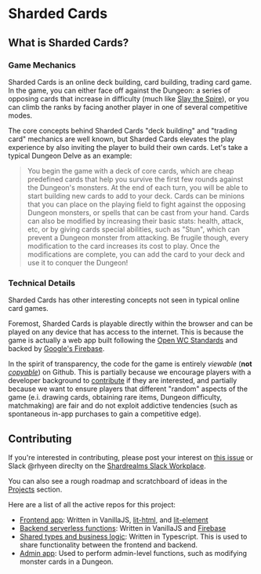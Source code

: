 # Sharded Cards

## What is Sharded Cards?

### Game Mechanics

Sharded Cards is an online deck building, card building, trading card game.  In the game, you can either face off against the Dungeon: a series of opposing cards that increase in difficulty (much like [Slay the Spire](https://store.steampowered.com/app/646570/Slay_the_Spire)), or you can climb the ranks by facing another player in one of several competitive modes.

The core concepts behind Sharded Cards "deck building" and "trading card" mechanics are well known, but Sharded Cards elevates the play experience by also inviting the player to build their own cards.  Let's take a typical Dungeon Delve as an example:

> You begin the game with a deck of core cards, which are cheap predefined cards that help you survive the first few rounds against the Dungeon's monsters.
> At the end of each turn, you will be able to start building new cards to add to your deck. Cards can be minions that you can place on the playing field to fight against the opposing Dungeon monsters, or spells that can be cast from your hand.
> Cards can also be modified by increasing their basic stats: health, attack, etc, or by giving cards special abilities, such as "Stun", which can prevent a Dungeon monster from attacking. Be frugile though, every modification to the card increases its cost to play.
> Once the modifications are complete, you can add the card to your deck and use it to conquer the Dungeon!

### Technical Details

Sharded Cards has other interesting concepts not seen in typical online card games. 

Foremost, Sharded Cards is playable directly within the browser and can be played on any device that has access to the internet.  This is because the game is actually a web app built following the [Open WC Standards](https://open-wc.org/) and backed by [Google's Firebase](https://firebase.google.com/).

In the spirit of transparency, the code for the game is entirely *viewable* (**not** *[copyable](https://choosealicense.com/no-permission/)*) on Github.  This is partially because we encourage players with a developer background to [contribute](https://github.com/rhyeen/shardedcards/issues/2) if they are interested, and partially because we want to ensure players that different "random" aspects of the game (e.i. drawing cards, obtaining rare items, Dungeon difficulty, matchmaking) are fair and do not exploit addictive tendencies (such as spontaneous in-app purchases to gain a competitive edge).

## Contributing

If you're interested in contributing, please post your interest on [this issue](https://github.com/rhyeen/shardedcards/issues/2) or Slack @rhyeen direclty on the [Shardrealms Slack Workplace](https://join.slack.com/t/shardrealms/shared_invite/enQtMTg5OTg2NjE3MTkwLWM0YTRhYTdhZDA1NDJhNjczZjYwNTQ4MzAzYWIwN2EwZjg3ZWM0NDU1M2E1NTMwZTEwNjE1MDIwMmI5ZWM4N2U).

You can also see a rough roadmap and scratchboard of ideas in the [Projects](https://github.com/rhyeen/shardedcards/projects) section.

Here are a list of all the active repos for this project:
* [Frontend app](https://github.com/rhyeen/sc-app): Written in VanillaJS, [lit-html](https://lit-html.polymer-project.org/), and [lit-element](https://lit-element.polymer-project.org/)
* [Backend serverless functions](https://github.com/rhyeen/sc-functions): Written in VanillaJS and [Firebase](https://firebase.google.com/)
* [Shared types and business logic](https://github.com/rhyeen/sc-types): Written in Typescript. This is used to share functionality between the frontend and backend.
* [Admin app](https://github.com/rhyeen/sc-admin): Used to perform admin-level functions, such as modifying monster cards in a Dungeon.
